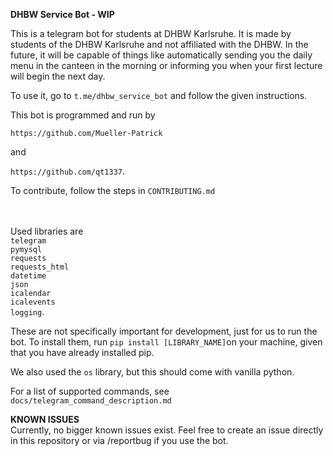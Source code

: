 **DHBW Service Bot - WIP**

This is a telegram bot for students at DHBW Karlsruhe. It is made by students of the DHBW Karlsruhe 
and not affiliated with the DHBW.
In the future, it will be capable of things like automatically sending you the daily menu in the 
canteen in the morning or informing you when your first lecture will begin the next day.

To use it, go to `t.me/dhbw_service_bot` and follow the given instructions.

This bot is programmed and run by

`https://github.com/Mueller-Patrick`

and

`https://github.com/qt1337`.

To contribute, follow the steps in `CONTRIBUTING.md`

<br><br>
Used libraries are <br>
`telegram`<br>
`pymysql`<br>
`requests`<br>
`requests_html`<br>
`datetime`<br>
`json`<br>
`icalendar`<br>
`icalevents`<br>
`logging`.<br>

These are not specifically important for development, just for us to run the bot.
To install them, run `pip install [LIBRARY_NAME]`on your machine, given that you have already installed pip.

We also used the `os` library, but this should come with vanilla python.


For a list of supported commands, see 
`docs/telegram_command_description.md`

**KNOWN ISSUES**<br>
Currently, no bigger known issues exist. Feel free to create an issue directly in this repository or via /reportbug if you use the bot.
